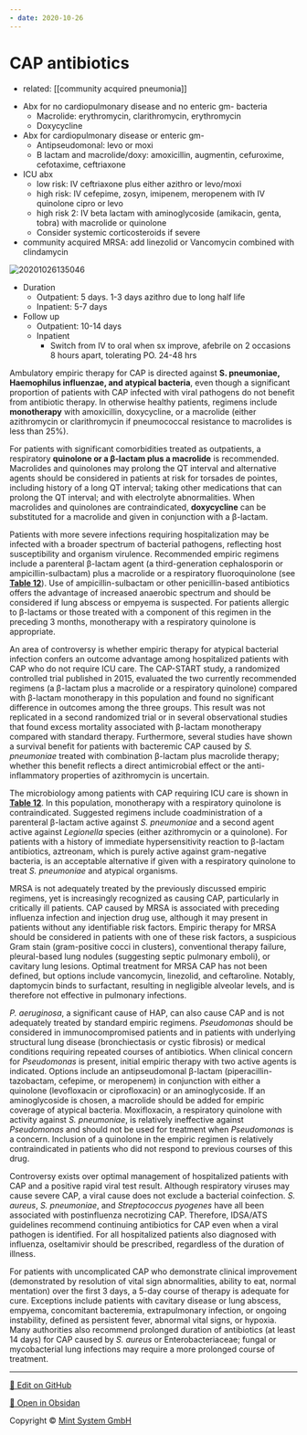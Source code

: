 ```yaml
---
- date: 2020-10-26
---
```


# CAP antibiotics

- related: [[community acquired pneumonia]]

<!-- CAP empiric abx and duration, outpatient vs inpatient vs ICU -->

- Abx for no cardiopulmonary disease and no enteric gm- bacteria
	- Macrolide: erythromycin, clarithromycin, erythromycin
	- Doxycycline
- Abx for cardiopulmonary disease or enteric gm-
	- Antipseudomonal: levo or moxi
	- B lactam and macrolide/doxy: amoxicillin, augmentin, cefuroxime, cefotaxime, ceftriaxone
- ICU abx
	- low risk: IV ceftriaxone plus either azithro or levo/moxi
	- high risk: IV cefepime, zosyn, imipenem, meropenem with IV quinolone cipro or levo
	- high risk 2: IV beta lactam with aminoglycoside (amikacin, genta, tobra) with macrolide or quinolone
	- Consider systemic corticosteroids if severe
- community acquired MRSA: add linezolid or Vancomycin combined with clindamycin

![20201026135046](https://photos.thisispiggy.com/file/wikiFiles/20201026135046.png)

- Duration
	- Outpatient: 5 days. 1-3 days azithro due to long half life
	- Inpatient: 5-7 days
- Follow up
	- Outpatient: 10-14 days
	- Inpatient
		- Switch from IV to oral when sx improve, afebrile on 2 occasions 8 hours apart, tolerating PO. 24-48 hrs

Ambulatory empiric therapy for CAP is directed against **S. pneumoniae, Haemophilus influenzae, and atypical bacteria**, even though a significant proportion of patients with CAP infected with viral pathogens do not benefit from antibiotic therapy. In otherwise healthy patients, regimens include **monotherapy** with amoxicillin, doxycycline, or a macrolide (either azithromycin or clarithromycin if pneumococcal resistance to macrolides is less than 25%).

For patients with significant comorbidities treated as outpatients, a respiratory **quinolone or a β-lactam plus a macrolide** is recommended. Macrolides and quinolones may prolong the QT interval and alternative agents should be considered in patients at risk for torsades de pointes, including history of a long QT interval; taking other medications that can prolong the QT interval; and with electrolyte abnormalities. When macrolides and quinolones are contraindicated, **doxycycline** can be substituted for a macrolide and given in conjunction with a β-lactam.

Patients with more severe infections requiring hospitalization may be infected with a broader spectrum of bacterial pathogens, reflecting host susceptibility and organism virulence. Recommended empiric regimens include a parenteral β-lactam agent (a third-generation cephalosporin or ampicillin-sulbactam) plus a macrolide or a respiratory fluoroquinolone (see **[Table 12][2]**). Use of ampicillin-sulbactam or other penicillin-based antibiotics offers the advantage of increased anaerobic spectrum and should be considered if lung abscess or empyema is suspected. For patients allergic to β-lactams or those treated with a component of this regimen in the preceding 3 months, monotherapy with a respiratory quinolone is appropriate.

An area of controversy is whether empiric therapy for atypical bacterial infection confers an outcome advantage among hospitalized patients with CAP who do not require ICU care. The CAP-START study, a randomized controlled trial published in 2015, evaluated the two currently recommended regimens (a β-lactam plus a macrolide or a respiratory quinolone) compared with β-lactam monotherapy in this population and found no significant difference in outcomes among the three groups. This result was not replicated in a second randomized trial or in several observational studies that found excess mortality associated with β-lactam monotherapy compared with standard therapy. Furthermore, several studies have shown a survival benefit for patients with bacteremic CAP caused by _S. pneumoniae_ treated with combination β-lactam plus macrolide therapy; whether this benefit reflects a direct antimicrobial effect or the anti-inflammatory properties of azithromycin is uncertain.

The microbiology among patients with CAP requiring ICU care is shown in **[Table 12][3]**. In this population, monotherapy with a respiratory quinolone is contraindicated. Suggested regimens include coadministration of a parenteral β-lactam active against _S. pneumoniae_ and a second agent active against _Legionella_ species (either azithromycin or a quinolone). For patients with a history of immediate hypersensitivity reaction to β-lactam antibiotics, aztreonam, which is purely active against gram-negative bacteria, is an acceptable alternative if given with a respiratory quinolone to treat _S. pneumoniae_ and atypical organisms.

MRSA is not adequately treated by the previously discussed empiric regimens, yet is increasingly recognized as causing CAP, particularly in critically ill patients. CAP caused by MRSA is associated with preceding influenza infection and injection drug use, although it may present in patients without any identifiable risk factors. Empiric therapy for MRSA should be considered in patients with one of these risk factors, a suspicious Gram stain (gram-positive cocci in clusters), conventional therapy failure, pleural-based lung nodules (suggesting septic pulmonary emboli), or cavitary lung lesions. Optimal treatment for MRSA CAP has not been defined, but options include vancomycin, linezolid, and ceftaroline. Notably, daptomycin binds to surfactant, resulting in negligible alveolar levels, and is therefore not effective in pulmonary infections.

_P. aeruginosa_, a significant cause of HAP, can also cause CAP and is not adequately treated by standard empiric regimens. _Pseudomonas_ should be considered in immunocompromised patients and in patients with underlying structural lung disease (bronchiectasis or cystic fibrosis) or medical conditions requiring repeated courses of antibiotics. When clinical concern for _Pseudomonas_ is present, initial empiric therapy with two active agents is indicated. Options include an antipseudomonal β-lactam (piperacillin-tazobactam, cefepime, or meropenem) in conjunction with either a quinolone (levofloxacin or ciprofloxacin) or an aminoglycoside. If an aminoglycoside is chosen, a macrolide should be added for empiric coverage of atypical bacteria. Moxifloxacin, a respiratory quinolone with activity against _S. pneumoniae_, is relatively ineffective against _Pseudomonas_ and should not be used for treatment when _Pseudomonas_ is a concern. Inclusion of a quinolone in the empiric regimen is relatively contraindicated in patients who did not respond to previous courses of this drug.

Controversy exists over optimal management of hospitalized patients with CAP and a positive rapid viral test result. Although respiratory viruses may cause severe CAP, a viral cause does not exclude a bacterial coinfection. _S. aureus_, _S. pneumoniae_, and _Streptococcus pyogenes_ have all been associated with postinfluenza necrotizing CAP. Therefore, IDSA/ATS guidelines recommend continuing antibiotics for CAP even when a viral pathogen is identified. For all hospitalized patients also diagnosed with influenza, oseltamivir should be prescribed, regardless of the duration of illness.

For patients with uncomplicated CAP who demonstrate clinical improvement (demonstrated by resolution of vital sign abnormalities, ability to eat, normal mentation) over the first 3 days, a 5-day course of therapy is adequate for cure. Exceptions include patients with cavitary disease or lung abscess, empyema, concomitant bacteremia, extrapulmonary infection, or ongoing instability, defined as persistent fever, abnormal vital signs, or hypoxia. Many authorities also recommend prolonged duration of antibiotics (at least 14 days) for CAP caused by _S. aureus_ or Enterobacteriaceae; fungal or mycobacterial lung infections may require a more prolonged course of treatment.

[1]: https://mksap18.acponline.org/app/topics/id/figures/mk18_b_id_f04

[2]: https://mksap18.acponline.org/app/topics/id/tables/mk18_b_id_t12

[3]: https://mksap18.acponline.org/app/topics/id/tables/mk18_b_id_t12


<hr>

[📝 Edit on GitHub](https://github.com/Mint-System/Knowledge/blob/master/CAP%20antibiotics.md)

[📂 Open in Obsidan](obsidian://open?vault=Knowledge%20Mint%20System&file=CAP%20antibiotics.md ':target=_self')

<footer>Copyright © <a href="https://www.mint-system.ch/">Mint System GmbH</a></footer>